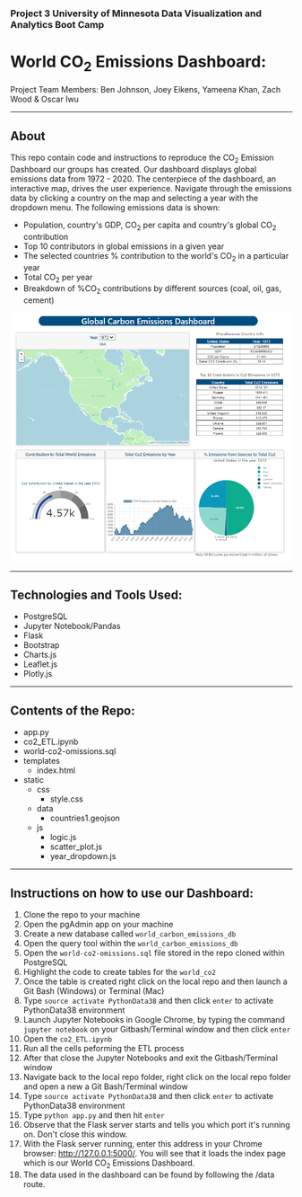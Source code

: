 ### Project 3 University of Minnesota Data Visualization and Analytics Boot Camp
# World CO<sub>2</sub> Emissions Dashboard:

Project Team Members: Ben Johnson, Joey Eikens, Yameena Khan, Zach Wood & Oscar Iwu
____________
## About 
This repo contain code and instructions to reproduce the CO<sub>2</sub> Emission Dashboard our groups has created. Our dashboard displays global emissions data from 1972 - 2020. The centerpiece of the dashboard, an interactive map, drives the user experience. Navigate through the emissions data by clicking a country on the map and selecting a year with the dropdown menu. The following emissions data is shown:
- Population, country's GDP, CO<sub>2</sub> per capita and country's global CO<sub>2</sub> contribution
- Top 10 contributors in global emissions in a given year
- The selected countries % contribution to the world's CO<sub>2</sub> in a particular year
- Total CO<sub>2</sub> per year
- Breakdown of %CO<sub>2</sub> contributions by different sources (coal, oil, gas, cement)

<p align="center">
  <img src="Images/dashboard.png" />
</p>


____________
## Technologies and Tools Used:

- PostgreSQL
- Jupyter Notebook/Pandas
- Flask 
- Bootstrap
- Charts.js
- Leaflet.js
- Plotly.js

_____________
## Contents of the Repo:

- app.py
- co2_ETL.ipynb
- world-co2-omissions.sql
- templates
  - index.html
- static
  - css
    - style.css
  - data
    - countries1.geojson
  - js
    - logic.js
    - scatter_plot.js
    - year_dropdown.js


_____________
## Instructions on how to use our Dashboard:

1. Clone the repo to your machine
1. Open the pgAdmin app on your machine
1. Create a new database called ``world_carbon_emissions_db`` 
1. Open the query tool within the ``world_carbon_emissions_db`` 
1. Open the ``world-co2-omissions.sql`` file stored in the repo cloned within PostgreSQL
1. Highlight the code to create tables for the ``world_co2``
1. Once the table is created right click on the local repo and then launch a Git Bash (Windows) or Terminal (Mac)
1. Type ``source activate PythonData38`` and then click ``enter`` to activate PythonData38 environment 
1. Launch Jupyter Notebooks in Google Chrome, by typing the command ``jupyter notebook`` on your Gitbash/Terminal window and then click ``enter``
1. Open the ``co2_ETL.ipynb``
1. Run all the cells peforming the ETL process
1. After that close the Jupyter Notebooks and exit the Gitbash/Terminal window
1. Navigate back to the local repo folder, right click on the local repo folder and open a new a Git Bash/Terminal window
1. Type ``source activate PythonData38`` and then click ``enter`` to activate PythonData38 environment 
1. Type ``python app.py`` and then hit ``enter``
1. Observe that the Flask server starts and tells you which port it's running on. Don't close this window.
1. With the Flask server running, enter this address in your Chrome browser: http://127.0.0.1:5000/. You will see that it loads the index page which is our World CO<sub>2</sub> Emissions Dashboard.
1. The data used in the dashboard can be found by following the /data route.
